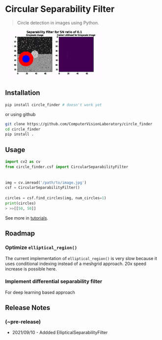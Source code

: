 # Circular Separability Filter
> Circle detection in images using Python.


![](nbs/sep_demo.gif)

## Installation

```bash
pip install circle_finder # doesn't work yet
```

or using github
```bash
git clone https://github.com/ComputerVisionLaboratory/circle_finder
cd circle_finder
pip install .
```


## Usage

```python
import cv2 as cv
from circle_finder.csf import CircularSeparabilityFilter


img = cv.imread('/path/to/image.jpg')
csf = CircularSeparabilityFilter()

circles = csf.find_circles(img, num_circles=1)
print(circles)
> >>[[50, 50]]
```


See more in [tutorials](https://computervisionlaboratory.github.io/circle_finder/Hough_Circle_Comparison.html).

## Roadmap

### Optimize `elliptical_region()`

The current implementation of `elliptical_region()` is very slow because it uses conditional indexing instead of a meshgrid approach. 20x speed increase is possible here.

### Implement differential separability filter

For deep learning based approach

## Release Notes

###  (~pre-release)
* 2021/09/10 - Addded EllipticalSeparabilityFilter
